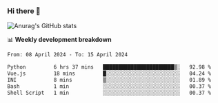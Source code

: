 ### Hi there 👋
![Anurag's GitHub stats](https://github-readme-stats.vercel.app/api?username=jami1024&show_icons=true&theme=radical)

📊 **Weekly development breakdown**
<!--START_SECTION:waka-->

```txt
From: 08 April 2024 - To: 15 April 2024

Python         6 hrs 37 mins   ███████████████████████▒░   92.98 %
Vue.js         18 mins         █░░░░░░░░░░░░░░░░░░░░░░░░   04.24 %
INI            8 mins          ▒░░░░░░░░░░░░░░░░░░░░░░░░   01.89 %
Bash           1 min           ░░░░░░░░░░░░░░░░░░░░░░░░░   00.37 %
Shell Script   1 min           ░░░░░░░░░░░░░░░░░░░░░░░░░   00.37 %
```

<!--END_SECTION:waka-->
<!--
**jami1024/jami1024** is a ✨ _special_ ✨ repository because its `README.md` (this file) appears on your GitHub profile.

Here are some ideas to get you started:

- 🔭 I’m currently working on ...
- 🌱 I’m currently learning ...
- 👯 I’m looking to collaborate on ...
- 🤔 I’m looking for help with ...
- 💬 Ask me about ...
- 📫 How to reach me: ...
- 😄 Pronouns: ...
- ⚡ Fun fact: ...
-->
